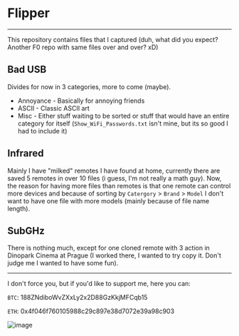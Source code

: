 # Flipper
---
This repository contains files that I captured (duh, what did you expect? Another F0 repo with same files over and over? xD)

## Bad USB

Divides for now in 3 categories, more to come (maybe).
- Annoyance - Basically for annoying friends
- ASCII - Classic ASCII art
- Misc - Either stuff waiting to be sorted or stuff that would have an entire category for itself (```Show_WiFi_Passwords.txt``` isn't mine, but its so good I had to include it)

## Infrared

Mainly I have "milked" remotes I have found at home, currently there are saved 5 remotes in over 10 files (i guess, I'm not really a math guy).
Now, the reason for having more files than remotes is that one remote can control more devices and because of sorting by ```Catergory``` > ```Brand```  > ```Model``` I don't want to have one file with more models (mainly because of file name length).

## SubGHz

There is nothing much, except for one cloned remote with 3 action in Dinopark Cinema at Prague (I worked there, I wanted to try copy it. Don't judge me I wanted to have some fun).

---
I don't force you, but if you'd like to support me, here you can:

```BTC```: 188ZNdiboWvZXxLy2x2D88GzKkjMFCqb15

```ETH```: 0x4f046f760105988c29c897e38d7072e39a98c903

![image](https://tenor.com/b1G30.gif) 
